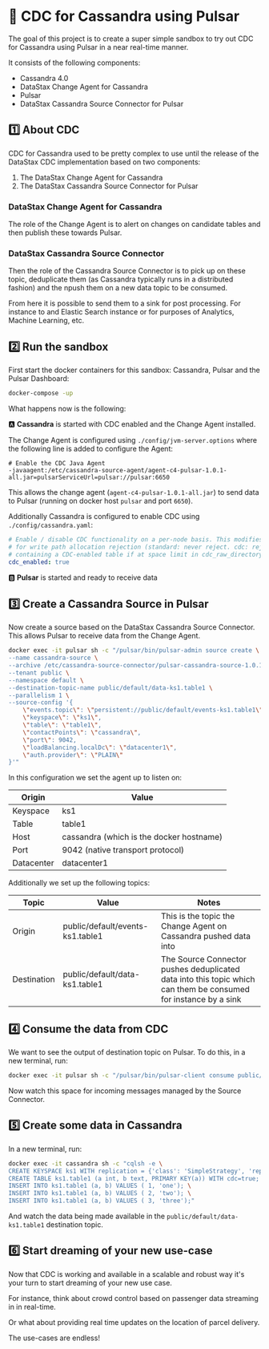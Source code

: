 # 🚨 CDC for Cassandra using Pulsar
The goal of this project is to create a super simple sandbox to try out CDC for Cassandra using Pulsar in a near real-time manner.

It consists of the following components:
- Cassandra 4.0
- DataStax Change Agent for Cassandra
- Pulsar
- DataStax Cassandra Source Connector for Pulsar

## 1️⃣ About CDC
CDC for Cassandra used to be pretty complex to use until the release of the DataStax CDC implementation based on two components:
1. The DataStax Change Agent for Cassandra
2. The DataStax Cassandra Source Connector for Pulsar

### DataStax Change Agent for Cassandra
The role of the Change Agent is to alert on changes on candidate tables and then publish these towards Pulsar.

### DataStax Cassandra Source Connector
Then the role of the Cassandra Source Connector is to pick up on these topic, deduplicate them (as Cassandra typically runs in a distributed fashion) and the npush them on a new data topic to be consumed.

From here it is possible to send them to a sink for post processing. For instance to and Elastic Search instance or for purposes of Analytics, Machine Learning, etc.

## 2️⃣ Run the sandbox
First start the docker containers for this sandbox: Cassandra, Pulsar and the Pulsar Dashboard:
```sh
docker-compose -up
```
What happens now is the following:

🅰️ **Cassandra** is started with CDC enabled and the Change Agent installed.

The Change Agent is configured using `./config/jvm-server.options` where the following line is added to configure the Agent:
```
# Enable the CDC Java Agent
-javaagent:/etc/cassandra-source-agent/agent-c4-pulsar-1.0.1-all.jar=pulsarServiceUrl=pulsar://pulsar:6650
```
This allows the change agent (`agent-c4-pulsar-1.0.1-all.jar`) to send data to Pulsar (running on docker host `pulsar` and port `6650`).

Additionally Cassandra is configured to enable CDC using `./config/cassandra.yaml`:
```yaml
# Enable / disable CDC functionality on a per-node basis. This modifies the logic used
# for write path allocation rejection (standard: never reject. cdc: reject Mutation
# containing a CDC-enabled table if at space limit in cdc_raw_directory).
cdc_enabled: true
```

🅱️ **Pulsar** is started and ready to receive data


## 3️⃣ Create a Cassandra Source in Pulsar
Now create a source based on the DataStax Cassandra Source Connector. This allows Pulsar to receive data from the Change Agent.
```sh
docker exec -it pulsar sh -c "/pulsar/bin/pulsar-admin source create \
--name cassandra-source \
--archive /etc/cassandra-source-connector/pulsar-cassandra-source-1.0.1.nar \
--tenant public \
--namespace default \
--destination-topic-name public/default/data-ks1.table1 \
--parallelism 1 \
--source-config '{
    \"events.topic\": \"persistent://public/default/events-ks1.table1\",
    \"keyspace\": \"ks1\",
    \"table\": \"table1\",
    \"contactPoints\": \"cassandra\",
    \"port\": 9042,
    \"loadBalancing.localDc\": \"datacenter1\",
    \"auth.provider\": \"PLAIN\"
}'"
```
In this configuration we set the agent up to listen on:

Origin | Value
--- | ---
Keyspace | ks1
Table | table1
Host | cassandra (which is the docker hostname)
Port | 9042 (native transport protocol)
Datacenter | datacenter1

Additionally we set up the following topics:

Topic | Value | Notes
--- | --- | ---
Origin | public/default/events-ks1.table1 | This is the topic the Change Agent on Cassandra pushed data into
Destination | public/default/data-ks1.table1 | The Source Connector pushes deduplicated data into this topic which can them be consumed for instance by a sink


## 4️⃣ Consume the data from CDC
We want to see the output of destination topic on Pulsar. To do this, in a new terminal, run:
```sh
docker exec -it pulsar sh -c "/pulsar/bin/pulsar-client consume public/default/data-ks1.table1 -s 'ks1-table1' -n 60 -r 1"
```
Now watch this space for incoming messages managed by the Source Connector.

## 5️⃣ Create some data in Cassandra
In a new terminal, run:
```sh
docker exec -it cassandra sh -c "cqlsh -e \
CREATE KEYSPACE ks1 WITH replication = {'class': 'SimpleStrategy', 'replication_factor': 1}; \
CREATE TABLE ks1.table1 (a int, b text, PRIMARY KEY(a)) WITH cdc=true; \
INSERT INTO ks1.table1 (a, b) VALUES ( 1, 'one'); \
INSERT INTO ks1.table1 (a, b) VALUES ( 2, 'two'); \
INSERT INTO ks1.table1 (a, b) VALUES ( 3, 'three');"
```
And watch the data being made available in the `public/default/data-ks1.table1` destination topic.

## 6️⃣ Start dreaming of your new use-case
Now that CDC is working and available in a scalable and robust way it's your turn to start dreaming of your new use case.

For instance, think about crowd control based on passenger data streaming in in real-time.

Or what about providing real time updates on the location of parcel delivery.

The use-cases are endless!
